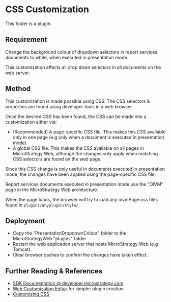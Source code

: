 # CSS Customization

This folder is a plugin.

## Requirement

Change the background colour of dropdown selectors in report services documents to white, when executed in presentation mode.

This customization affects all drop down selectors in all documents on the web server.

## Method
This customization is made possible using CSS. The CSS selectors & properties are found using developer tools in a web browser.

Once the desired CSS has been found, the CSS can be made into a customization either via:
- (Recommended) A page-specific CSS file. This makes this CSS available only in one page (e.g only when a document is executed in presentation mode).
- A global CSS file. This makes the CSS available on all pages in MicroStrategy Web, although the changes only apply when matching CSS selectors are found on the web page.

Since this CSS change is only useful in documents executed in presentation mode, the changes have been applied using the page-specific CSS file.

Report services documents executed in presentation mode use the "OIVM" page in the MicroStrategy Web architecture.

When the page loads, the browser will try to load any oivmPage.css files found in `plugins/anyplugin/style/`

## Deployment
- Copy the "PresentationDropdownColour" folder to the MicroStrategyWeb "plugins" folder.
- Restart the web application server that hosts MicroStrategy Web (e.g Tomcat).
- Clear browser caches to confirm the changes have taken effect.

## Further Reading & References
- [SDK Documentation @ developer.microstrategy.com](https://developer.microstrategy.com).
- [Web Customization Editor](https://lw.microstrategy.com/msdz/MSDL/GARelease_Current/docs/projects/WebSDK/Content/topics/webcusteditor/WCE_Deployment_Instructions.htm) for simpler plugin creation.
- [Customizing CSS](https://lw.microstrategy.com/msdz/MSDL/GARelease_Current/docs/projects/WebSDK/Content/topics/datapresnt/CU_CSS_customizing_CSS.htm)